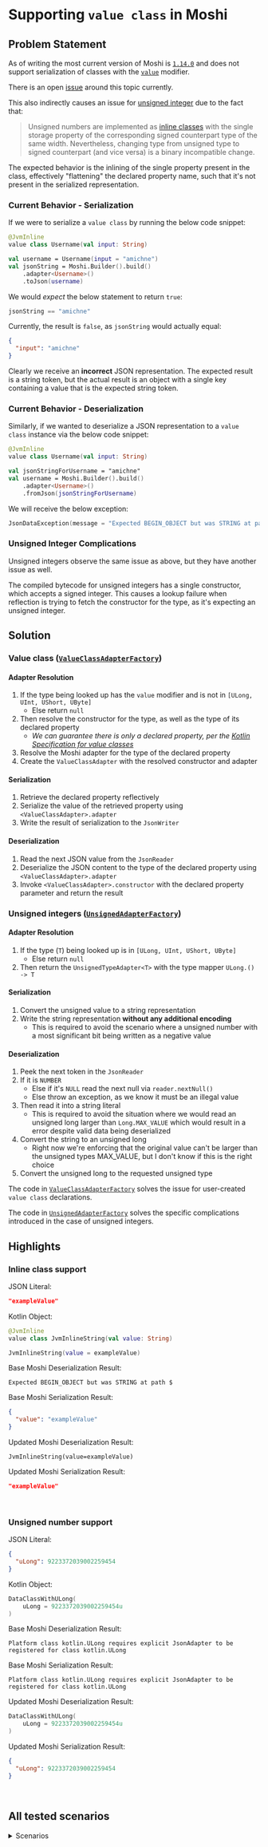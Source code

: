 # Supporting `value class` in Moshi

## Problem Statement

As of writing the most current version of Moshi is [`1.14.0`](https://github.com/square/moshi/releases/tag/1.14.0)
and does not support serialization of classes with the
[`value`](https://kotlinlang.org/docs/inline-classes.html) modifier.

There is an open [issue](https://github.com/square/moshi/issues/1170) around this topic currently.

This also indirectly causes an issue for [unsigned integer](https://kotlinlang.org/docs/unsigned-integer-types.html)
due to the fact that:
> Unsigned numbers are implemented as [inline classes](https://kotlinlang.org/docs/inline-classes.html)
> with the single storage property of the corresponding signed counterpart type of the same width.
> Nevertheless, changing type from unsigned type to signed counterpart (and vice versa) is a binary incompatible change.

The expected behavior is the inlining of the single property present in the class, effectively "flattening"
the declared property name, such that it's not present in the serialized representation.

### Current Behavior - Serialization

If we were to serialize a `value class` by running the below code snippet:

```kotlin
@JvmInline
value class Username(val input: String)

val username = Username(input = "amichne")
val jsonString = Moshi.Builder().build()
    .adapter<Username>()
    .toJson(username)
```

We would _expect_ the below statement to return `true`:

```kotlin
jsonString == "amichne"
```

Currently, the result is `false`, as `jsonString` would actually equal:

```json
{
  "input": "amichne"
}
```

Clearly we receive an **incorrect** JSON representation. The expected result is a string token, but the actual result
is an object with a single key containing a value that is the expected string token.

### Current Behavior - Deserialization

Similarly, if we wanted to deserialize a JSON representation to a `value class` instance via the below code snippet:

```kotlin
@JvmInline
value class Username(val input: String)

val jsonStringForUsername = "amichne"
val username = Moshi.Builder().build()
    .adapter<Username>()
    .fromJson(jsonStringForUsername)
```

We will receive the below exception:

```kotlin
JsonDataException(message = "Expected BEGIN_OBJECT but was STRING at path $")
```

### Unsigned Integer Complications

Unsigned integers observe the same issue as above, but they have another issue as well.

The compiled bytecode for unsigned integers has a single constructor, which accepts a signed integer.
This causes a lookup failure when reflection is trying to fetch the constructor for the type, as it's
expecting an unsigned integer.

## Solution

### Value class ([`ValueClassAdapterFactory`](./adapter/src/main/kotlin/io/amichne/moshi/extension/ValueClassAdapterFactory.kt))

#### Adapter Resolution

1. If the type being looked up has the `value` modifier and is not in `[ULong, UInt, UShort, UByte]`
    - Else return `null`
2. Then resolve the constructor for the type, as well as the type of its declared property
    - _We can guarantee there is only a declared property, per the
      [Kotlin Specification for value classes](https://kotlinlang.org/spec/declarations.html#value-class-declaration)_
3. Resolve the Moshi adapter for the type of the declared property
4. Create the `ValueClassAdapter` with the resolved constructor and adapter

#### Serialization

1. Retrieve the declared property reflectively
2. Serialize the value of the retrieved property using `<ValueClassAdapter>.adapter`
3. Write the result of serialization to the `JsonWriter`

#### Deserialization

1. Read the next JSON value from the `JsonReader`
2. Deserialize the JSON content to the type of the declared property using `<ValueClassAdapter>.adapter`
3. Invoke `<ValueClassAdapter>.constructor` with the declared property parameter and return the result

### Unsigned integers ([`UnsignedAdapterFactory`](./adapter/src/main/kotlin/io/amichne/moshi/extension/UnsignedAdapterFactory.kt))

#### Adapter Resolution

1. If the type (`T`) being looked up is in `[ULong, UInt, UShort, UByte]`
    - Else return `null`
2. Then return the `UnsignedTypeAdapter<T>` with the type mapper `ULong.() -> T`

#### Serialization

1. Convert the unsigned value to a string representation
2. Write the string representation **without any additional encoding**
    - This is required to avoid the scenario where a unsigned number with a most significant bit being written as a negative value

#### Deserialization

1. Peek the next token in the `JsonReader`
2. If it is `NUMBER`
    - Else if it's `NULL` read the next null via `reader.nextNull()`
    - Else throw an exception, as we know it must be an illegal value
3. Then read it into a string literal
    - This is required to avoid the situation where we would read an unsigned long larger than `Long.MAX_VALUE` which would result in a error despite
      valid data being deserialized
4. Convert the string to an unsigned long
    - Right now we're enforcing that the original value can't be larger than the unsigned types MAX_VALUE, but I don't know if this is the right
      choice
5. Convert the unsigned long to the requested unsigned type

The code in [`ValueClassAdapterFactory`](./adapter/src/main/kotlin/io/amichne/moshi/extension/ValueClassAdapterFactory.kt)
solves the issue for user-created `value class` declarations.

The code in [`UnsignedAdapterFactory`](./adapter/src/main/kotlin/io/amichne/moshi/extension/UnsignedAdapterFactory.kt)
solves the specific complications introduced in the case of unsigned integers.

## Highlights

### Inline class support

JSON Literal:

```json
"exampleValue"
```

Kotlin Object:

```kotlin
@JvmInline
value class JvmInlineString(val value: String)

JvmInlineString(value = exampleValue)
```

Base Moshi Deserialization Result:

```
Expected BEGIN_OBJECT but was STRING at path $
```

Base Moshi Serialization Result:

```json
{
  "value": "exampleValue"
}
```

Updated Moshi Deserialization Result:

```
JvmInlineString(value=exampleValue)
```

Updated Moshi Serialization Result:

```json
"exampleValue"
```

<br>

### Unsigned number support

JSON Literal:

```json
{
  "uLong": 9223372039002259454
}
```

Kotlin Object:

```kotlin
DataClassWithULong(
    uLong = 9223372039002259454u
)
```

Base Moshi Deserialization Result:

```
Platform class kotlin.ULong requires explicit JsonAdapter to be registered for class kotlin.ULong
```

Base Moshi Serialization Result:

```
Platform class kotlin.ULong requires explicit JsonAdapter to be registered for class kotlin.ULong
```

Updated Moshi Deserialization Result:

```kotlin
DataClassWithULong(
    uLong = 9223372039002259454u
)
```

Updated Moshi Serialization Result:

```json
{
  "uLong": 9223372039002259454
}
```

<br>

## All tested scenarios

<details>

<summary>Scenarios</summary>

> <details>
>
> <summary>JvmInlineString</summary>
>
> > JSON Literal:
> > ```json
> > "exampleValue"
> > ```
> >
> > Kotlin Object:
> > ```
> > JvmInlineString(value=exampleValue)
> > ```
> >
> > Base Moshi Deserialization Result:
> > ```
> > Expected BEGIN_OBJECT but was STRING at path $
> > ```
> >
> > Base Moshi Serialization Result:
> > ```json
> > {"value":"exampleValue"}
> > ```
> >
> > Updated Moshi Deserialization Result:
> > ```
> > JvmInlineString(value=exampleValue)
> > ```
> >
> > Updated Moshi Serialization Result:
> > ```json
> > "exampleValue"
> > ```
>
> </details>
>
> <details>
>
> <summary>JvmInlineInt</summary>
>
> > JSON Literal:
> > ```json
> > 10
> > ```
> >
> > Kotlin Object:
> > ```
> > JvmInlineInt(value=10)
> > ```
> >
> > Base Moshi Deserialization Result:
> > ```
> > Expected BEGIN_OBJECT but was NUMBER at path $
> > ```
> >
> > Base Moshi Serialization Result:
> > ```json
> > {"value":10}
> > ```
> >
> > Updated Moshi Deserialization Result:
> > ```
> > JvmInlineInt(value=10)
> > ```
> >
> > Updated Moshi Serialization Result:
> > ```json
> > 10
> > ```
>
> </details>
>
> <details>
>
> <summary>JvmInlineDouble</summary>
>
> > JSON Literal:
> > ```json
> > 0.5
> > ```
> >
> > Kotlin Object:
> > ```
> > JvmInlineDouble(value=0.5)
> > ```
> >
> > Base Moshi Deserialization Result:
> > ```
> > Expected BEGIN_OBJECT but was NUMBER at path $
> > ```
> >
> > Base Moshi Serialization Result:
> > ```json
> > {"value":0.5}
> > ```
> >
> > Updated Moshi Deserialization Result:
> > ```
> > JvmInlineDouble(value=0.5)
> > ```
> >
> > Updated Moshi Serialization Result:
> > ```json
> > 0.5
> > ```
>
> </details>
>
> <details>
>
> <summary>JvmInlineComplexClass</summary>
>
> > JSON Literal:
> > ```json
> > {"stringValue":"a string","intValue":10}
> > ```
> >
> > Kotlin Object:
> > ```
> > JvmInlineComplexClass(value=ExampleNestedClass(stringValue=a string, intValue=10))
> > ```
> >
> > Base Moshi Deserialization Result:
> > ```
> > Required value 'value' missing at $
> > ```
> >
> > Base Moshi Serialization Result:
> > ```json
> > {"value":{"stringValue":"a string","intValue":10}}
> > ```
> >
> > Updated Moshi Deserialization Result:
> > ```
> > JvmInlineComplexClass(value=ExampleNestedClass(stringValue=a string, intValue=10))
> > ```
> >
> > Updated Moshi Serialization Result:
> > ```json
> > {"stringValue":"a string","intValue":10}
> > ```
>
> </details>
>
> <details>
>
> <summary>JvmInlineListInt</summary>
>
> > JSON Literal:
> > ```json
> > [0,2,99]
> > ```
> >
> > Kotlin Object:
> > ```
> > JvmInlineListInt(list=[0, 2, 99])
> > ```
> >
> > Base Moshi Deserialization Result:
> > ```
> > Expected BEGIN_OBJECT but was BEGIN_ARRAY at path $
> > ```
> >
> > Base Moshi Serialization Result:
> > ```json
> > {"list":[0,2,99]}
> > ```
> >
> > Updated Moshi Deserialization Result:
> > ```
> > JvmInlineListInt(list=[0, 2, 99])
> > ```
> >
> > Updated Moshi Serialization Result:
> > ```json
> > [0,2,99]
> > ```
>
> </details>
>
> <details>
>
> <summary>JvmInlineMapStringNullableInt</summary>
>
> > JSON Literal:
> > ```json
> > {"first":1,"missing":null}
> > ```
> >
> > Kotlin Object:
> > ```
> > JvmInlineMapStringNullableInt(map={first=1, missing=null})
> > ```
> >
> > Base Moshi Deserialization Result:
> > ```
> > Required value 'map' missing at $
> > ```
> >
> > Base Moshi Serialization Result:
> > ```json
> > {"map":{"first":1}}
> > ```
> >
> > Updated Moshi Deserialization Result:
> > ```
> > JvmInlineMapStringNullableInt(map={first=1, missing=null})
> > ```
> >
> > Updated Moshi Serialization Result:
> > ```json
> > {"first":1}
> > ```
>
> </details>
>
> <details>
>
> <summary>JvmInlineMapComplexClass</summary>
>
> > JSON Literal:
> > ```json
> > {"key":{"stringValue":"a string","intValue":10}}
> > ```
> >
> > Kotlin Object:
> > ```
> > JvmInlineMapComplexClass(parameterizedValue={key=JvmInlineComplexClass(value=ExampleNestedClass(stringValue=a string, intValue=10))})
> > ```
> >
> > Base Moshi Deserialization Result:
> > ```
> > Required value 'parameterizedValue' missing at $
> > ```
> >
> > Base Moshi Serialization Result:
> > ```json
> > {"parameterizedValue":{"key":{"value":{"stringValue":"a string","intValue":10}}}}
> > ```
> >
> > Updated Moshi Deserialization Result:
> > ```
> > JvmInlineMapComplexClass(parameterizedValue={key=JvmInlineComplexClass(value=ExampleNestedClass(stringValue=a string, intValue=10))})
> > ```
> >
> > Updated Moshi Serialization Result:
> > ```json
> > {"key":{"stringValue":"a string","intValue":10}}
> > ```
>
> </details>
>
> <details>
>
> <summary>JvmInlineString</summary>
>
> > JSON Literal:
> > ```json
> > "baseAppended"
> > ```
> >
> > Kotlin Object:
> > ```
> > JvmInlineString(value=baseAppended)
> > ```
> >
> > Base Moshi Deserialization Result:
> > ```
> > Expected BEGIN_OBJECT but was STRING at path $
> > ```
> >
> > Base Moshi Serialization Result:
> > ```json
> > {"value":"baseAppended"}
> > ```
> >
> > Updated Moshi Deserialization Result:
> > ```
> > JvmInlineString(value=baseAppended)
> > ```
> >
> > Updated Moshi Serialization Result:
> > ```json
> > "baseAppended"
> > ```
>
> </details>
>
> <details>
>
> <summary>JvmInlineNullableString</summary>
>
> > JSON Literal:
> > ```json
> > "notNull"
> > ```
> >
> > Kotlin Object:
> > ```
> > JvmInlineNullableString(value=notNull)
> > ```
> >
> > Base Moshi Deserialization Result:
> > ```
> > Expected BEGIN_OBJECT but was STRING at path $
> > ```
> >
> > Base Moshi Serialization Result:
> > ```json
> > {"value":"notNull"}
> > ```
> >
> > Updated Moshi Deserialization Result:
> > ```
> > JvmInlineNullableString(value=notNull)
> > ```
> >
> > Updated Moshi Serialization Result:
> > ```json
> > "notNull"
> > ```
>
> </details>
>
> <details>
>
> <summary>JvmInlineNullableString</summary>
>
> > JSON Literal:
> > ```json
> > null
> > ```
> >
> > Kotlin Object:
> > ```
> > JvmInlineNullableString(value=null)
> > ```
> >
> > Base Moshi Deserialization Result:
> > ```
> > null
> > ```
> >
> > Base Moshi Serialization Result:
> > ```json
> > {}
> > ```
> >
> > Updated Moshi Deserialization Result:
> > ```
> > JvmInlineNullableString(value=null)
> > ```
> >
> > Updated Moshi Serialization Result:
> > ```json
> > null
> > ```
>
> </details>
>
> <details>
>
> <summary>JvmInlineComplexClassWithParameterizedField</summary>
>
> > JSON Literal:
> > ```json
> > {"strings":["i","have","strings"],"ints":[5,10]}
> > ```
> >
> > Kotlin Object:
> > ```
> > JvmInlineComplexClassWithParameterizedField(value=ExampleNestedClassWithParameterizedField(strings=[i, have, strings], ints=[5, 10]))
> > ```
> >
> > Base Moshi Deserialization Result:
> > ```
> > Required value 'value' missing at $
> > ```
> >
> > Base Moshi Serialization Result:
> > ```json
> > {"value":{"strings":["i","have","strings"],"ints":[5,10]}}
> > ```
> >
> > Updated Moshi Deserialization Result:
> > ```
> > JvmInlineComplexClassWithParameterizedField(value=ExampleNestedClassWithParameterizedField(strings=[i, have, strings], ints=[5, 10]))
> > ```
> >
> > Updated Moshi Serialization Result:
> > ```json
> > {"strings":["i","have","strings"],"ints":[5,10]}
> > ```
>
> </details>
>
> <details>
>
> <summary>JvmInlineUInt</summary>
>
> > JSON Literal:
> > ```json
> > 99
> > ```
> >
> > Kotlin Object:
> > ```
> > JvmInlineUInt(unsignedValue=99)
> > ```
> >
> > Base Moshi Deserialization Result:
> > ```
> > Platform class kotlin.UInt requires explicit JsonAdapter to be registered for class kotlin.UInt unsignedValue for class io.amichne.moshi.extension.JvmInlineUInt
> > ```
> >
> > Base Moshi Serialization Result:
> > ```
> > Platform class kotlin.UInt requires explicit JsonAdapter to be registered for class kotlin.UInt unsignedValue for class io.amichne.moshi.extension.JvmInlineUInt
> > ```
> >
> > Updated Moshi Deserialization Result:
> > ```
> > JvmInlineUInt(unsignedValue=99)
> > ```
> >
> > Updated Moshi Serialization Result:
> > ```json
> > 99
> > ```
>
> </details>
>
> <details>
>
> <summary>DataClassWithULong</summary>
>
> > JSON Literal:
> > ```json
> > {"uLong":9223372039002259454}
> > ```
> >
> > Kotlin Object:
> > ```
> > DataClassWithULong(uLong=9223372039002259454)
> > ```
> >
> > Base Moshi Deserialization Result:
> > ```
> > Platform class kotlin.ULong requires explicit JsonAdapter to be registered for class kotlin.ULong uLong for class io.amichne.moshi.extension.DataClassWithULong
> > ```
> >
> > Base Moshi Serialization Result:
> > ```
> > Platform class kotlin.ULong requires explicit JsonAdapter to be registered for class kotlin.ULong uLong for class io.amichne.moshi.extension.DataClassWithULong
> > ```
> >
> > Updated Moshi Deserialization Result:
> > ```
> > DataClassWithULong(uLong=9223372039002259454)
> > ```
> >
> > Updated Moshi Serialization Result:
> > ```json
> > {"uLong":9223372039002259454}
> > ```
>
> </details>
>
> <details>
>
> <summary>DataClassWithUInt</summary>
>
> > JSON Literal:
> > ```json
> > {"uInt":2147516414}
> > ```
> >
> > Kotlin Object:
> > ```
> > DataClassWithUInt(uInt=2147516414)
> > ```
> >
> > Base Moshi Deserialization Result:
> > ```
> > Platform class kotlin.UInt requires explicit JsonAdapter to be registered for class kotlin.UInt uInt for class io.amichne.moshi.extension.DataClassWithUInt
> > ```
> >
> > Base Moshi Serialization Result:
> > ```
> > Platform class kotlin.UInt requires explicit JsonAdapter to be registered for class kotlin.UInt uInt for class io.amichne.moshi.extension.DataClassWithUInt
> > ```
> >
> > Updated Moshi Deserialization Result:
> > ```
> > DataClassWithUInt(uInt=2147516414)
> > ```
> >
> > Updated Moshi Serialization Result:
> > ```json
> > {"uInt":2147516414}
> > ```
>
> </details>
>
> <details>
>
> <summary>DataClassWithUShort</summary>
>
> > JSON Literal:
> > ```json
> > {"uShort":32894}
> > ```
> >
> > Kotlin Object:
> > ```
> > DataClassWithUShort(uShort=32894)
> > ```
> >
> > Base Moshi Deserialization Result:
> > ```
> > Platform class kotlin.UShort requires explicit JsonAdapter to be registered for class kotlin.UShort uShort for class io.amichne.moshi.extension.DataClassWithUShort
> > ```
> >
> > Base Moshi Serialization Result:
> > ```
> > Platform class kotlin.UShort requires explicit JsonAdapter to be registered for class kotlin.UShort uShort for class io.amichne.moshi.extension.DataClassWithUShort
> > ```
> >
> > Updated Moshi Deserialization Result:
> > ```
> > DataClassWithUShort(uShort=32894)
> > ```
> >
> > Updated Moshi Serialization Result:
> > ```json
> > {"uShort":32894}
> > ```
>
> </details>
>
> <details>
>
> <summary>DataClassWithUByte</summary>
>
> > JSON Literal:
> > ```json
> > {"uByte":137}
> > ```
> >
> > Kotlin Object:
> > ```
> > DataClassWithUByte(uByte=137)
> > ```
> >
> > Base Moshi Deserialization Result:
> > ```
> > Platform class kotlin.UByte requires explicit JsonAdapter to be registered for class kotlin.UByte uByte for class io.amichne.moshi.extension.DataClassWithUByte
> > ```
> >
> > Base Moshi Serialization Result:
> > ```
> > Platform class kotlin.UByte requires explicit JsonAdapter to be registered for class kotlin.UByte uByte for class io.amichne.moshi.extension.DataClassWithUByte
> > ```
> >
> > Updated Moshi Deserialization Result:
> > ```
> > DataClassWithUByte(uByte=137)
> > ```
> >
> > Updated Moshi Serialization Result:
> > ```json
> > {"uByte":137}
> > ```
>
> </details>
>
> <details>
>
> <summary>DataClassWithUIntAndString</summary>
>
> > JSON Literal:
> > ```json
> > {"stringValue":"foo","unsignedValue":2147516414}
> > ```
> >
> > Kotlin Object:
> > ```
> > DataClassWithUIntAndString(stringValue=foo, unsignedValue=2147516414)
> > ```
> >
> > Base Moshi Deserialization Result:
> > ```
> > Platform class kotlin.UInt requires explicit JsonAdapter to be registered for class kotlin.UInt unsignedValue for class io.amichne.moshi.extension.DataClassWithUIntAndString
> > ```
> >
> > Base Moshi Serialization Result:
> > ```
> > Platform class kotlin.UInt requires explicit JsonAdapter to be registered for class kotlin.UInt unsignedValue for class io.amichne.moshi.extension.DataClassWithUIntAndString
> > ```
> >
> > Updated Moshi Deserialization Result:
> > ```
> > DataClassWithUIntAndString(stringValue=foo, unsignedValue=2147516414)
> > ```
> >
> > Updated Moshi Serialization Result:
> > ```json
> > {"stringValue":"foo","unsignedValue":2147516414}
> > ```
>
> </details>
</details>

